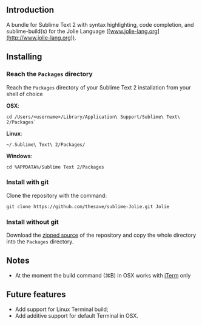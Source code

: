 ## Introduction

A bundle for Sublime Text 2 with syntax highlighting, code completion, and sublime-build(s) for the Jolie Language ([www.jolie-lang.org](http://www.jolie-lang.org)).

## Installing

### Reach the `Packages` directory 
Reach the `Packages` directory of your Sublime Text 2 installation from your shell of choice

**OSX**:

	cd /Users/<username>/Library/Application\ Support/Sublime\ Text\ 2/Packages`

**Linux**:

	~/.Sublime\ Text\ 2/Packages/

**Windows**:

	cd %APPDATA%/Sublime Text 2/Packages

### Install with git

Clone the repository with the command:

	git clone https://github.com/thesave/sublime-Jolie.git Jolie

### Install without git

Download the [zipped source](https://github.com/thesave/sublime-Jolie/archive/master.zip) of the repository and copy the whole directory into the `Packages` directory.

## Notes

- At the moment the build command (⌘B) in OSX works with [iTerm](http://www.iterm2.com) only

## Future features

- Add support for Linux Terminal build;
- Add additive support for default Terminal in OSX.